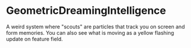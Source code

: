 # GeometricDreamingIntelligence
A weird system where "scouts" are particles that track you on screen and form memories. You can also see what is moving as a yellow flashing update on feature field. 
